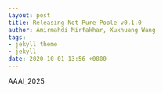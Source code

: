 ```yaml
---
layout: post
title: Releasing Not Pure Poole v0.1.0
author: Amirmahdi Mirfakhar, Xuxhuang Wang
tags:
- jekyll theme
- jekyll
date: 2020-10-01 13:56 +0800
---
```

AAAI_2025
